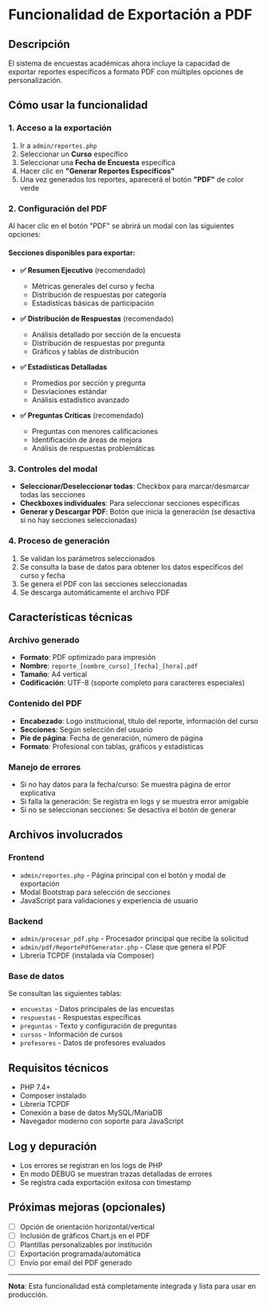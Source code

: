 # Funcionalidad de Exportación a PDF

## Descripción
El sistema de encuestas académicas ahora incluye la capacidad de exportar reportes específicos a formato PDF con múltiples opciones de personalización.

## Cómo usar la funcionalidad

### 1. Acceso a la exportación
1. Ir a `admin/reportes.php`
2. Seleccionar un **Curso** específico
3. Seleccionar una **Fecha de Encuesta** específica
4. Hacer clic en **"Generar Reportes Específicos"**
5. Una vez generados los reportes, aparecerá el botón **"PDF"** de color verde

### 2. Configuración del PDF
Al hacer clic en el botón "PDF" se abrirá un modal con las siguientes opciones:

#### Secciones disponibles para exportar:
- **✅ Resumen Ejecutivo** (recomendado)
  - Métricas generales del curso y fecha
  - Distribución de respuestas por categoría
  - Estadísticas básicas de participación

- **✅ Distribución de Respuestas** (recomendado)
  - Análisis detallado por sección de la encuesta
  - Distribución de respuestas por pregunta
  - Gráficos y tablas de distribución

- **✅ Estadísticas Detalladas**
  - Promedios por sección y pregunta
  - Desviaciones estándar
  - Análisis estadístico avanzado

- **✅ Preguntas Críticas** (recomendado)
  - Preguntas con menores calificaciones
  - Identificación de áreas de mejora
  - Análisis de respuestas problemáticas

### 3. Controles del modal
- **Seleccionar/Deseleccionar todas**: Checkbox para marcar/desmarcar todas las secciones
- **Checkboxes individuales**: Para seleccionar secciones específicas
- **Generar y Descargar PDF**: Botón que inicia la generación (se desactiva si no hay secciones seleccionadas)

### 4. Proceso de generación
1. Se validan los parámetros seleccionados
2. Se consulta la base de datos para obtener los datos específicos del curso y fecha
3. Se genera el PDF con las secciones seleccionadas
4. Se descarga automáticamente el archivo PDF

## Características técnicas

### Archivo generado
- **Formato**: PDF optimizado para impresión
- **Nombre**: `reporte_[nombre_curso]_[fecha]_[hora].pdf`
- **Tamaño**: A4 vertical
- **Codificación**: UTF-8 (soporte completo para caracteres especiales)

### Contenido del PDF
- **Encabezado**: Logo institucional, título del reporte, información del curso
- **Secciones**: Según selección del usuario
- **Pie de página**: Fecha de generación, número de página
- **Formato**: Profesional con tablas, gráficos y estadísticas

### Manejo de errores
- Si no hay datos para la fecha/curso: Se muestra página de error explicativa
- Si falla la generación: Se registra en logs y se muestra error amigable
- Si no se seleccionan secciones: Se desactiva el botón de generar

## Archivos involucrados

### Frontend
- `admin/reportes.php` - Página principal con el botón y modal de exportación
- Modal Bootstrap para selección de secciones
- JavaScript para validaciones y experiencia de usuario

### Backend
- `admin/procesar_pdf.php` - Procesador principal que recibe la solicitud
- `admin/pdf/ReportePdfGenerator.php` - Clase que genera el PDF
- Librería TCPDF (instalada vía Composer)

### Base de datos
Se consultan las siguientes tablas:
- `encuestas` - Datos principales de las encuestas
- `respuestas` - Respuestas específicas
- `preguntas` - Texto y configuración de preguntas
- `cursos` - Información de cursos
- `profesores` - Datos de profesores evaluados

## Requisitos técnicos
- PHP 7.4+
- Composer instalado
- Librería TCPDF
- Conexión a base de datos MySQL/MariaDB
- Navegador moderno con soporte para JavaScript

## Log y depuración
- Los errores se registran en los logs de PHP
- En modo DEBUG se muestran trazas detalladas de errores
- Se registra cada exportación exitosa con timestamp

## Próximas mejoras (opcionales)
- [ ] Opción de orientación horizontal/vertical
- [ ] Inclusión de gráficos Chart.js en el PDF
- [ ] Plantillas personalizables por institución
- [ ] Exportación programada/automática
- [ ] Envío por email del PDF generado

---
**Nota**: Esta funcionalidad está completamente integrada y lista para usar en producción.
